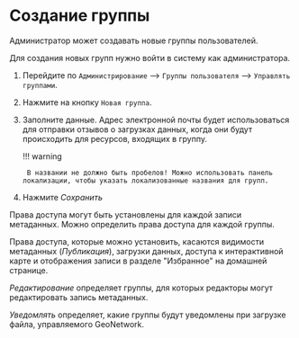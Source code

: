 # Создание группы

Администратор может создавать новые группы пользователей.

Для создания новых групп нужно войти в систему как администратора.

1. Перейдите по `Администрирование` --> `Группы пользователя` --> `Управлять группами`.

2. Нажмите на кнопку `Новая группа`.

3. Заполните данные. Адрес электронной почты будет использоваться для отправки отзывов о загрузках данных,
    когда они будут происходить для ресурсов, входящих в группу.

    !!! warning 

        В названии не должно быть пробелов! Можно использовать панель локализации, чтобы указать локализованные названия для групп.

4. Нажмите *Сохранить*

Права доступа могут быть установлены для каждой записи метаданных. Можно определить права доступа для каждой группы.

Права доступа, которые можно установить, касаются видимости метаданных (*Публикация*), загрузки данных, 
доступа к интерактивной карте и отображения записи в разделе "Избранное" на домашней странице.

*Редактирование* определяет группы, для которых редакторы могут редактировать запись метаданных.

*Уведомлять* определяет, какие группы будут уведомлены при загрузке файла, управляемого GeoNetwork.

